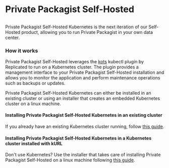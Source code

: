 # Private Packagist Self-Hosted
##

Private Packagist Self-Hosted Kubernetes is the next iteration of our Self-Hosted product, allowing you to run
Private Packagist in your own data center.

### How it works
Private Packagist Self-Hosted leverages the [kots](https://docs.replicated.com/reference/kots-cli-getting-started)
kubectl plugin by Replicated to run on a Kubernetes cluster. The plugin provides a management interface to your
Private Packagist Self-Hosted installation and allows you to monitor the application and perform maintenance operations
such as backups or updates.

Private Packagist Self-Hosted Kubernetes can either be installed in an existing cluster or using an installer that creates
an embedded Kubernetes cluster on a linux machine.

#### Installing Private Packagist Self-Hosted Kubernetes in an existing cluster

If you already have an existing Kubernetes cluster running, follow [this guide](./kubernetes-existing.md).

#### Installing Private Packagist Self-Hosted Kubernetes in a Kubernetes cluster installed with kURL

Don't use Kubernetes? Use the installer that takes care of installing Private Packagist Self-Hosted on a linux
machine following [this guide](./kubernetes-embedded.md).
